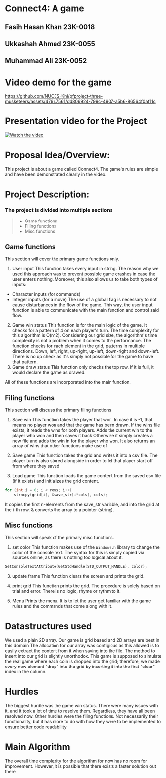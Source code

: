 # Connect4: A game
## Fasih Hasan Khan 23K-0018
## Ukkashah Ahmed 23K-0055
## Muhammad Ali 23K-0052

# Video demo for the game
https://github.com/NUCES-Khi/pfproject-three-musketeers/assets/47947561/dd806924-799c-4907-a5b6-86564f0af11c

# Presentation video for the Project
[![Watch the video](https://img.youtube.com/vi/1f1zMSoqies/default.jpg)](https://youtu.be/1f1zMSoqies)

# Proposal Idea/Overview:
This project is about a game called Connect4. The game's rules are simple and have been demonstrated clearly in the video.

# Project Description:
### The project is divided into multiple sections
> - Game functions
> - Filing functions
> - Misc functions

## Game functions
This section will cover the primary game functions only.

1. User input
This function takes every input in string. The reason why we used this approach was to prevent possible game crashes in case the user enters nothing.
Moreover, this also allows us to take both types of inputs:
- Character inputs (for commands)
- Integer inputs (for a move)
The use of a global flag is necessary to not cause disturbances in the flow of the game. This way, the user input function is able to communicate with the main
function and control said flow.
2. Game win status
This function is for the main logic of the game. It checks for a pattern of 4 on each player's turn. The time complexity for this algorithm is O(n^2). Considering
our grid size, the algorithm's time complexity is not a problem when it comes to the performance.
The function checks for each element in the grid, patterns in multiple directions. Down, left, right, up-right, up-left, down-right and down-left. There is no up check
as it's simply not possible for the game to have that pattern.
3. Game draw status
This function only checks the top row. If it is full, it would declare the game as drawed.

All of these functions are incorporated into the main function.

## Filing functions
This section will discuss the primary filing functions

1. Save win
This function takes the player that won. In case it is -1, that means no player won and that the game has been drawn.
If the wins file exists, it reads the wins for both players. Adds the current win to the player who won and then saves it back
Otherwise it simply creates a new file and adds the win in for the player who won.
It also returns an array of wins that other functions make use of

2. Save game
This function takes the grid and writes it into a csv file. The player turn is also stored alongside in order to let that player start off from where they saved

3. Load game
This function loads the game content from the saved csv file (if it exists) and initializes the grid content.
```c
for (int i = 0; i < rows; i++)
    strncpy(grid[i], &save_str[i*cols], cols);
```
It copies the first n-elements from the save_str variable, and into the grid at the i-th row. & converts the array to a pointer (string).

## Misc functions
This section will speak of the primary misc functions.

1. set color
This function makes use of the `Windows.h` library to change the color of the console text. The syntax for this is simply copied via sources online, as there
is nothing too logical about it.
```c
SetConsoleTextAttribute(GetStdHandle(STD_OUTPUT_HANDLE), color);
```

3. update frame
This function clears the screen and prints the grid.

4. print grid
This function prints the grid. The procedure is solely based on trial and error. There is no logic, rhyme or rythm to it.

5. Menu
Prints the menu. It is to let the user get familiar with the game rules and the commands that come along with it.

# Datastructures used
We used a plain 2D array. Our game is grid based and 2D arrays are best in this domain
The allocation for our array was contigious as this allowed is to easily extract the content from it when saving into the file.
The method to insert into our grid is slightly unorthodox. This game is supposed to simulate the real game where each coin is
dropped into the grid; therefore, we made every new element "drop" into the grid by inserting it into the first "clear" index in
the column.

# Hurdles
The biggest hurdle was the game win status.
There were many issues with it, and it took a lot of time to resolve them. Regardless, they have all been resolved now.
Other hurdles were the filing functions. Not necessarily their functionality, but it has more to do with how they
were to be implemented to ensure better code readability

# Main Algorithm
The overall time complexity for the algorithm for now has no room for improvement. However, it is possible that there exists a faster solution out there
